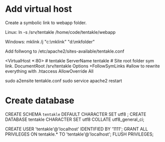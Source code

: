 Add virtual host
================

Create a symbolic link to webapp folder.

Linux:
ln -s /srv/tentakle /home/code/tentakle/webapp

Windows:
mklink /j "c:\mklink" "d:\mkfolder"

Add follwong to /etc/apache2/sites-available/tentakle.conf

<VirtualHost *:80>
    # tentakle
    ServerName tentakle
    # Site root folder sym link.
    DocumentRoot /srv/tentakle
    <Directory />
		Options +FollowSymLinks
        #allow to rewrite everything with .htaccess
        AllowOverride All
    </Directory>
</VirtualHost>

sudo a2ensite tentakle.conf
sudo service apache2 restart

Create database
===============

CREATE SCHEMA `tentakle` DEFAULT CHARACTER SET utf8 ;
CREATE DATABASE tentakle CHARACTER SET utf8 COLLATE utf8_general_ci;

CREATE USER 'tentakle'@'localhost' IDENTIFIED BY '1111';
GRANT ALL PRIVILEGES ON tentakle.* TO 'tentakle'@'localhost';
FLUSH PRIVILEGES;
